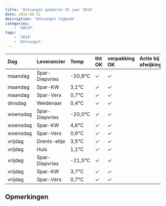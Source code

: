 ```yaml
---
title: 'Ontvangst goederen 35 jaar 2014'
date: 2014-08-31
description: 'Ontvangst logboek'
categories:
    - 'HACCP'
tags:
    - '2014'
    - 'Ontvangst'
---
```

| Dag | Leverancier | Temp | tht OK | verpakking OK | Actie bij afwijking | Controle door |
|:---|:---|:---|:---|:---|:---|:---|
| maandag | Spar-Diepvries | -20,8°C | &check; | &check; | | DPater |
| maandag | Spar-KW | 3,1°C | &check; | &check; | | DPater |
| maandag | Spar-Vers | 0,7°C | &check; | &check; | | DPater |
| dinsdag | Weidenaar | 0,4°C | &check; | &check; | | DPater |
| woensdag | Spar-Diepvries | -20,0°C | &check; | &check; | | WPater |
| woensdag | Spar-KW | 4,6°C | &check; | &check; | | WPater |
| woensdag | Spar-Vers | 0,6°C | &check; | &check; | | WPater |
| vrijdag | Drents-eitje | 3,5°C | &check; | &check; | | WPater |
| vrijdag | Huls | 1,1°C | &check; | &check; | | WPater |
| vrijdag | Spar-Diepvries | -21,5°C | &check; | &check; | | WPater |
| vrijdag | Spar-KW | 3,7°C | &check; | &check; | | WPater |
| vrijdag | Spar-Vers | 0,7°C | &check; | &check; | | WPater |

## Opmerkingen


